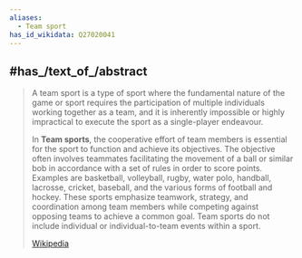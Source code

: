 ```yaml
---
aliases:
  - Team sport 
has_id_wikidata: Q27020041
---
```



## #has_/text_of_/abstract 

> A team sport is a type of sport where the fundamental nature of the game or sport 
> requires the participation of multiple individuals working together as a team, 
> and it is inherently impossible or highly impractical to execute the sport as a single-player endeavour. 
> 
> In **Team sports**, the cooperative effort of team members is essential for the sport to function 
> and achieve its objectives. The objective often involves teammates facilitating the movement of a ball or similar bob in accordance with a set of rules in order to score points. Examples are basketball, volleyball, rugby, water polo, handball, lacrosse, cricket, baseball, and the various forms of football and hockey. These sports emphasize teamwork, strategy, and coordination among team members while competing against opposing teams to achieve a common goal. Team sports do not include individual or individual-to-team events within a sport.
>
> [Wikipedia](https://en.wikipedia.org/wiki/Team%20sport) 


